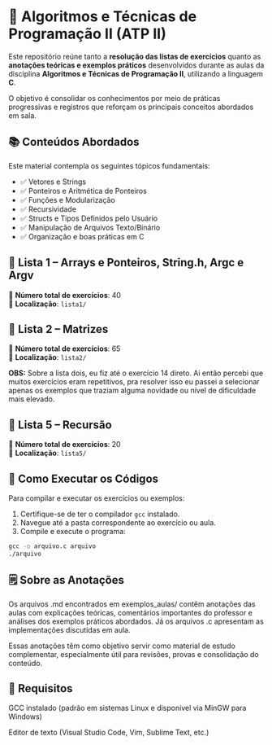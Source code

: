 # 🧠 Algoritmos e Técnicas de Programação II (ATP II)

Este repositório reúne tanto a **resolução das listas de exercícios** quanto as **anotações teóricas e exemplos práticos** desenvolvidos durante as aulas da disciplina **Algoritmos e Técnicas de Programação II**, utilizando a linguagem **C**.

O objetivo é consolidar os conhecimentos por meio de práticas progressivas e registros que reforçam os principais conceitos abordados em sala.


## 📚 Conteúdos Abordados

Este material contempla os seguintes tópicos fundamentais:

- ✅ Vetores e Strings  
- ✅ Ponteiros e Aritmética de Ponteiros  
- ✅ Funções e Modularização  
- ✅ Recursividade  
- ✅ Structs e Tipos Definidos pelo Usuário  
- ✅ Manipulação de Arquivos Texto/Binário  
- ✅ Organização e boas práticas em C  


## 🧩 Lista 1 – Arrays e Ponteiros, String.h, Argc e Argv
📝 **Número total de exercícios**: 40  
📂 **Localização**: `lista1/`

## 🧩 Lista 2 – Matrizes
📝 **Número total de exercícios**: 65  
📂 **Localização**: `lista2/`

**OBS:** Sobre a lista dois, eu fiz até o exercício 14 direto. Ai então percebi que muitos exercícios eram repetitivos, pra resolver isso eu passei a selecionar apenas os exemplos que traziam alguma novidade ou nível de dificuldade mais elevado.

## 🧩 Lista 5 – Recursão
📝 **Número total de exercícios**: 20  
📂 **Localização**: `lista5/`

## 🧪 Como Executar os Códigos

Para compilar e executar os exercícios ou exemplos:

1. Certifique-se de ter o compilador `gcc` instalado.
2. Navegue até a pasta correspondente ao exercício ou aula.
3. Compile e execute o programa:

```bash
gcc -o arquivo.c arquivo
./arquivo
```


## 🗒️ Sobre as Anotações
Os arquivos .md encontrados em exemplos_aulas/ contêm anotações das aulas com explicações teóricas, comentários importantes do professor e análises dos exemplos práticos abordados. Já os arquivos .c apresentam as implementações discutidas em aula.

Essas anotações têm como objetivo servir como material de estudo complementar, especialmente útil para revisões, provas e consolidação do conteúdo.

## 📌 Requisitos
GCC instalado (padrão em sistemas Linux e disponível via MinGW para Windows)

Editor de texto (Visual Studio Code, Vim, Sublime Text, etc.)